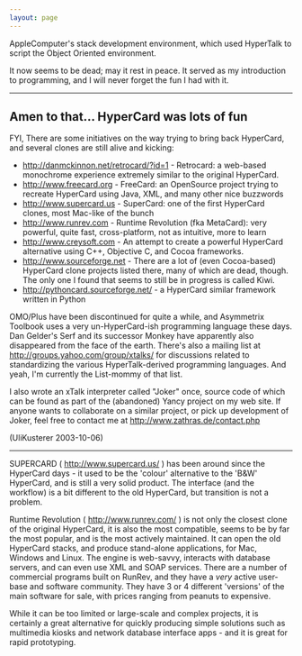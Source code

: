 ```yaml
---
layout: page
---
```




AppleComputer's stack development environment, which used HyperTalk to script the Object Oriented environment.

It now seems to be dead; may it rest in peace. It served as my introduction to programming, and I will never forget the fun I had with it.

----

Amen to that... HyperCard was lots of fun
----

FYI, There are some initiatives on the way trying to bring back HyperCard, and several clones are still alive and kicking:

* http://danmckinnon.net/retrocard/?id=1 - Retrocard: a web-based monochrome experience extremely similar to the original HyperCard.
* http://www.freecard.org - FreeCard: an OpenSource project trying to recreate HyperCard using Java, XML, and many other nice buzzwords
* http://www.supercard.us - SuperCard: one of the first HyperCard clones, most Mac-like of the bunch
* http://www.runrev.com - Runtime Revolution (fka MetaCard): very powerful, quite fast, cross-platform, not as intuitive, more to learn
* http://www.creysoft.com - An attempt to create a powerful HyperCard alternative using C++, Objective C, and Cocoa frameworks.
* http://www.sourceforge.net - There are a lot of (even Cocoa-based) HyperCard clone projects listed there, many of which are dead, though. The only one I found that seems to still be in progress is called Kiwi.
* http://pythoncard.sourceforge.net/ - a HyperCard similar framework written in Python

OMO/Plus have been discontinued for quite a while, and Asymmetrix Toolbook uses a very un-HyperCard-ish programming language these days. Dan Gelder's Serf and its successor Monkey have apparently also disappeared from the face of the earth. There's also a mailing list at http://groups.yahoo.com/group/xtalks/ for discussions related to standardizing the various HyperTalk-derived programming languages. And yeah, I'm currently the List-mommy of that list.

I also wrote an xTalk interpreter called "Joker" once, source code of which can be found as part of the (abandoned) Yancy project on my web site. If anyone wants to collaborate on a similar project, or pick up development of Joker, feel free to contact me at http://www.zathras.de/contact.php

(UliKusterer 2003-10-06)

----

SUPERCARD ( http://www.supercard.us/ ) has been around since the HyperCard days - it used to be the 'colour' alternative to the 'B&W' HyperCard, and is still a very solid product. The interface (and the workflow) is a bit different to the old HyperCard, but transition is not a problem.

Runtime Revolution ( http://www.runrev.com/ ) is not only the closest clone of the original HyperCard, it is also the most compatible, seems to be by far the most popular, and is the most actively maintained. It can open the old HyperCard stacks, and produce stand-alone applications, for Mac, Windows and Linux. The engine is web-savvy, interacts with database servers, and can even use XML and SOAP services. There are a number of commercial programs built on RunRev, and they have a *very* active user-base and software community. They have 3 or 4 different 'versions' of the main software for sale, with prices ranging from peanuts to expensive.

While it can be too limited or large-scale and complex projects, it is certainly a great alternative for quickly producing simple solutions such as multimedia kiosks and network database interface apps - and it is great for rapid prototyping.
